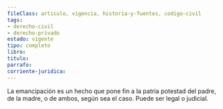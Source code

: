 ```yaml
---
fileClass: articulo, vigencia, historia-y-fuentes, codigo-civil
tags:
- derecho-civil
- derecho-privado
estado: vigente
tipo: completo
libro:
titulo:
parrafo:
corriente-juridica:
---
```

La emancipación es un hecho que pone fin a la patria potestad del padre, de la madre, o de ambos, según sea el caso. Puede ser legal o judicial.